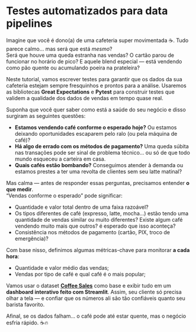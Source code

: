 # Testes automatizados para data pipelines 

Imagine que você é dono(a) de uma cafeteria super movimentada ☕. Tudo parece calmo… mas será que está *mesmo*?  
Será que houve uma queda estranha nas vendas? O cartão parou de funcionar no horário de pico? E aquele blend especial — está vendendo como pão quente ou acumulando poeira na prateleira?

Neste tutorial, vamos escrever testes para garantir que os dados da sua cafeteria estejam sempre fresquinhos e prontos para a análise. Usaremos as bibliotecas **Great Expectations** e **Pytest** para construir testes que validem a qualidade dos dados de vendas em tempo quase real.

Suponha que você quer saber como está a saúde do seu negócio e disso surgiram as seguintes questões:

- **Estamos vendendo café conforme o esperado hoje?** Ou estamos deixando oportunidades escaparem pelo ralo (ou pela máquina de café)?
- **Há algo de errado com os métodos de pagamento?** Uma queda súbita nas transações pode ser sinal de problema técnico… ou só de que todo mundo esqueceu a carteira em casa.
- **Quais cafés estão bombando?** Conseguimos atender à demanda ou estamos prestes a ter uma revolta de clientes sem seu latte matinal?

Mas calma — antes de responder essas perguntas, precisamos entender **o que medir**.  
“Vendas conforme o esperado” pode significar:  
- Quantidade e valor total dentro de uma faixa razoável?  
- Os tipos diferentes de café (expresso, latte, mocha…) estão tendo uma quantidade de vendas similar ou muito diferentes? Existe algum café vendendo muito mais que outros? é esperado que isso aconteça?  
- Consistência nos métodos de pagamento (cartão, PIX, troco de emergência)?

Com base nisso, definimos algumas métricas-chave para monitorar **a cada hora**:
- Quantidade e valor médio das vendas;
- Vendas por tipo de café e qual café é o mais popular;

Vamos usar o dataset [**Coffee Sales**](https://www.kaggle.com/datasets/navjotkaushal/coffee-sales-dataset) como base e exibir tudo em um **dashboard interativo feito com Streamlit**. Assim, seu cliente só precisa olhar a tela — e confiar que os números ali são tão confiáveis quanto seu barista favorito.

Afinal, se os dados falham… o café pode até estar quente, mas o negócio esfria rápido. ☕🔥

